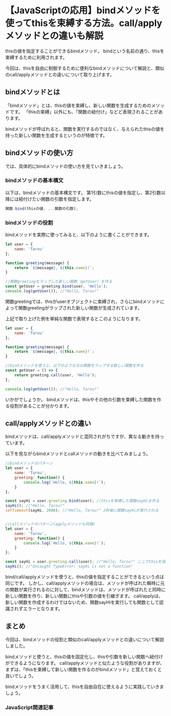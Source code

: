 # 【JavaScriptの応用】bindメソッドを使ってthisを束縛する方法。call/applyメソッドとの違いも解説
thisの値を指定することができるbindメソッド。
bindという名前の通り、thisを束縛するために利用されます。

今回は、thisを自由に制御するために便利なbindメソッドについて解説と、類似のcall/applyメソッドとの違いについて取り上げます。

## bindメソッドとは
「bindメソッド」とは、thisの値を束縛し、新しい関数を生成するためのメソッドです。
「thisの束縛」以外にも、「関数の紐付け」などど表現されることがあります。

bindメソッドが呼ばれると、関数を実行するのではなく、与えられたthisの値を持った新しい関数を生成するというのが特徴です。

## bindメソッドの使い方
では、具体的にbindメソッドの使い方を見ていきましょう。

### bindメソッドの基本構文
以下は、bindメソッドの基本構文です。
第1引数にthisの値を指定し、第2引数以降には紐付けたい関数の引数を指定します。
```javascript
関数.bind(thisの値, ...関数の引数);
```
### bindメソッドの役割
bindメソッドを実際に使ってみると、以下のように書くことができます。
```javascript
let user = {
	name: 'Tarou'
};

function greeting(message) {
	return `${message}, ${this.name}!`;
}

//関数greetingをラップした新しい関数（getUser）を作る
const getUser = greeting.bind(user, 'Hello');
console.log(getUser()); //"Hello, Tarou!"
```
関数greetingでは、thisがuserオブジェクトに束縛され、さらにbindメソッドによって関数greetingがラップされた新しい関数が生成されています。

上記で取り上げた例を単純な関数で表現するとこのようになります。
```javascript
let user = {
	name: 'Tarou'
};

function greeting(message) {
	return `${message}, ${this.name}!`;
}

//bindメソッドを使うと、以下のような元の関数をラップする新しい関数を作る
const getUser = () => {
	return greeting.call(user, 'Hello');
};

console.log(getUser()); //"Hello, Tarou!"
```
いかがでしょうか。
bindメソッドは、thisやその他の引数を束縛した関数を作る役割があることが分かります。

## call/applyメソッドとの違い
bindメソッドは、call/applyメソッドと混同されがちですが、異なる動きを持っています。

以下を見ながらbindメソッドとcallメソッドの動きを比べてみましょう。
```javascript
//bindメソッドのパターン
let user = {
	name: 'Tarou',
	greeting: function() {
		console.log(`Hello, ${this.name}!`);
	}
};

const sayHi = user.greeting.bind(user); //thisを束縛した関数sayHiを作る
sayHi(); //"Hello, Tarou!"
setTimeout(sayHi, 2000); //"Hello, Tarou!" 2秒後に関数sayHiが実行される


//callメソッドのパターン(applyメソッドも同様)
let user = {
	name: 'Tarou',
	greeting: function() {
		console.log(`Hello, ${this.name}!`);
	}
};

const sayHi = user.greeting.call(user); //"Hello, Tarou!" ここでthisを指定した関数greetingが実行される
sayHi(); //"Uncaught TypeError: sayHi is not a function"
```
bind/call/applyメソッドを使うと、thisの値を指定することができるという点は同じです。
しかし、call/applyメソッドの場合は、メソッドが呼ばれた瞬時に元の関数が実行されるのに対して、bindメソッドは、メソッドが呼ばれたと同時に新しい関数を作り、新しい関数にthisや引数の値を引継ぎます。
call/applyは、新しい関数を作成するわけではないため、関数sayHiを実行しても関数として認識されずエラーとなります。

## まとめ
今回は、bindメソッドの役割と類似のcall/applyメソッドとの違いについて解説しました。

bindメソッドと使うと、thisの値を固定化し、thisや引数を新しい関数へ紐付けができるようになります。
call/applyメソッドと似たような役割がありますが、まずは、「thisを束縛して新しい関数を作るのがbindメソッド」と覚えておくと良いでしょう。

bindメソッドをうまく活用して、thisを自由自在に使えるように実践していきましょう。

### JavaScript関連記事
<a clink src="https://tcd-theme.com/2021/12/javascript-this.html"></a>
<a clink src="https://tcd-theme.com/2021/12/javascript-call-apply.html"></a>